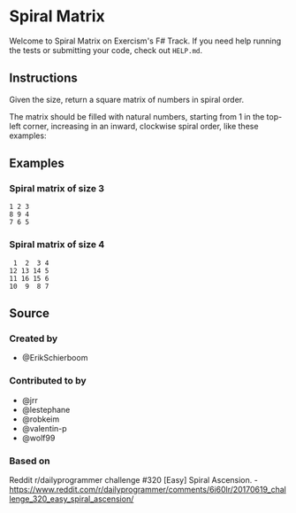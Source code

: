 # Spiral Matrix

Welcome to Spiral Matrix on Exercism's F# Track.
If you need help running the tests or submitting your code, check out `HELP.md`.

## Instructions

Given the size, return a square matrix of numbers in spiral order.

The matrix should be filled with natural numbers, starting from 1
in the top-left corner, increasing in an inward, clockwise spiral order,
like these examples:

## Examples
### Spiral matrix of size 3

```text
1 2 3
8 9 4
7 6 5
```

### Spiral matrix of size 4

```text
 1  2  3 4
12 13 14 5
11 16 15 6
10  9  8 7
```

## Source

### Created by

- @ErikSchierboom

### Contributed to by

- @jrr
- @lestephane
- @robkeim
- @valentin-p
- @wolf99

### Based on

Reddit r/dailyprogrammer challenge #320 [Easy] Spiral Ascension. - https://www.reddit.com/r/dailyprogrammer/comments/6i60lr/20170619_challenge_320_easy_spiral_ascension/